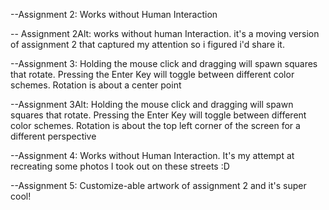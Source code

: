 --Assignment 2: Works without Human Interaction

-- Assignment 2Alt: works without human Interaction. it's a moving version of assignment 2 that captured my attention so i figured i'd share it.

--Assignment 3: Holding the mouse click and dragging will spawn squares that rotate. Pressing the Enter Key will toggle between different color schemes. Rotation is about a center point

--Assignment 3Alt: Holding the mouse click and dragging will spawn squares that rotate. Pressing the Enter Key will toggle between different color schemes. Rotation is about the top left corner of the screen for a different perspective

--Assignment 4: Works without Human Interaction. It's my attempt at recreating some photos I took out on these streets :D 

--Assignment 5: Customize-able artwork of assignment 2 and it's super cool!
